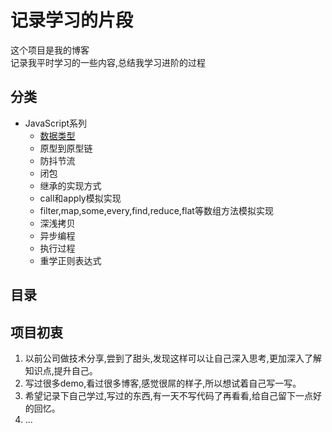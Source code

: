 # **记录学习的片段**
这个项目是我的博客  
记录我平时学习的一些内容,总结我学习进阶的过程
## **分类**
* JavaScript系列
    - [数据类型](https://github.com/hhsq/study-notes/blob/master/JavaScript/%E6%95%B0%E6%8D%AE%E7%B1%BB%E5%9E%8B.md)
    - 原型到原型链
    - 防抖节流
    - 闭包
    - 继承的实现方式
    - call和apply模拟实现
    - filter,map,some,every,find,reduce,flat等数组方法模拟实现
    - 深浅拷贝
    - 异步编程
    - 执行过程
    - 重学正则表达式
## **目录**


## **项目初衷**
1. 以前公司做技术分享,尝到了甜头,发现这样可以让自己深入思考,更加深入了解知识点,提升自己。
2. 写过很多demo,看过很多博客,感觉很屌的样子,所以想试着自己写一写。
3. 希望记录下自己学过,写过的东西,有一天不写代码了再看看,给自己留下一点好的回忆。
4. ...
